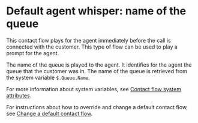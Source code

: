 # Default agent whisper: name of the queue<a name="default-agent-whisper"></a>

This contact flow plays for the agent immediately before the call is connected with the customer\. This type of flow can be used to play a prompt for the agent\. 

The name of the queue is played to the agent\. It identifies for the agent the queue that the customer was in\. The name of the queue is retrieved from the system variable `$.Queue.Name`\. 

For more information about system variables, see [Contact flow system attributes](connect-attrib-list.md#attribs-system-table)\.

For instructions about how to override and change a default contact flow, see [Change a default contact flow](change-default-contact-flow.md)\.